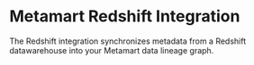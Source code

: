 # Metamart Redshift Integration

The Redshift integration synchronizes metadata from a Redshift datawarehouse into your Metamart data lineage graph.
